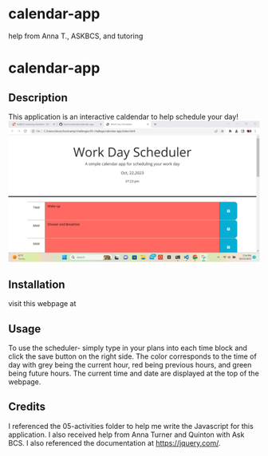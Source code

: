 # calendar-app
help from Anna T., ASKBCS, and tutoring
# calendar-app


## Description
This application is an interactive caldendar to help schedule your day! 
![alt text](<images\05-screenshot.png>)


## Installation
visit this webpage at 
## Usage
To use the scheduler- simply type in your plans into each time block and click the save button on the right side. The color corresponds to the time of day with grey being the current hour, red being previous hours, and green being future hours. The current time and date are displayed at the top of the webpage.



## Credits
I referenced the 05-activities folder to help me write the Javascript for this application. I also received help from Anna Turner and Quinton with Ask BCS. I also referenced the documentation at https://jquery.com/.